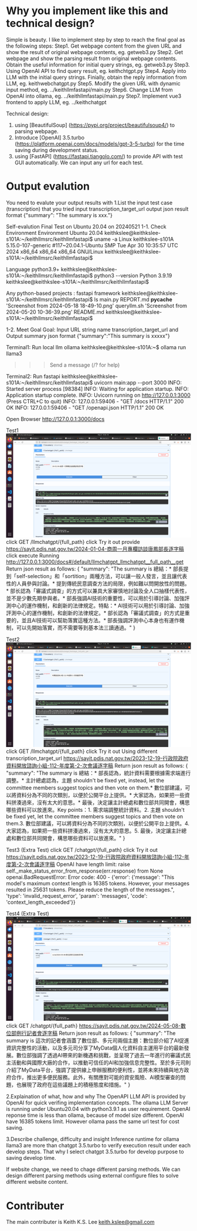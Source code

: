 # Why you implement like this and technical design?
Simple is beauty. I like to implement step by step to reach the final goal as the following steps:
Step1. Get webpage content from the given URL and show the result of original webpage contents, eg. getweb3.py
Step2. Get webpage and show the parsing result from original webpage contents. Obtain the useful information for initial query strings, eg. getweb3.py
Step3. Using OpenAI API to find query result, eg. keithchtgpt.py
Step4. Apply into LLM with the initial query strings. Finially, obtain the reply information from LLM, eg. keithwebchatgpt.py 
Step5. Modify the given URL with dynamic input method, eg. ../keithllmfastapi/main.py
Step6. Change LLM from OpenAI into ollama, eg. ../keithllmfastapi/main.py
Step7. Implement vue3 frontend to apply LLM, eg. ../keithchatgpt

Technical design: 
1. using [BeautifulSoup] (https://pypi.org/project/beautifulsoup4/) to parsing webpage.
2. Introduce [OpenAI] 3.5.turbo (https://platform.openai.com/docs/models/gpt-3-5-turbo) for the time saving during development status.
3. using [FastAPI] (https://fastapi.tiangolo.com/) to provide API with test GUI automatically. We can input any url for each test.

# Output evalution
You need to evalute your output results with
1.List the input test case (transcription) that you tried
input transcription_target_url
output json result format {"summary": "The summary is xxx."}

Self-evalution Final Test on Ubuntu 20.04 on 20240521
1-1. Check Environment
Environment Ubuntu 20.04
keithkslee@keithkslee-s101A:~/keithllmsrc/keithllmfastapi$ uname -a
Linux keithkslee-s101A 5.15.0-107-generic #117~20.04.1-Ubuntu SMP Tue Apr 30 10:35:57 UTC 2024 x86_64 x86_64 x86_64 GNU/Linux
keithkslee@keithkslee-s101A:~/keithllmsrc/keithllmfastapi$

Language python3.9+
keithkslee@keithkslee-s101A:~/keithllmsrc/keithllmfastapi$ python3 --version
Python 3.9.19
keithkslee@keithkslee-s101A:~/keithllmsrc/keithllmfastapi$

Any python-based projects : fastapi framework
keithkslee@keithkslee-s101A:~/keithllmsrc/keithllmfastapi$ ls
 main.py       REPORT.md
 __pycache__  'Screenshot from 2024-05-18 18-49-10.png'
 queryllm.sh  'Screenshot from 2024-05-20 10-36-39.png'
 README.md
keithkslee@keithkslee-s101A:~/keithllmsrc/keithllmfastapi$

1-2. Meet Goal
Goal: Input URL string name transcription_target_url and 
Output summary json format {"summary":"This summary is xxxxx"}

Terminal1: Run local llm ollama
keithkslee@keithkslee-s101A:~$ ollama run llama3
>>> Send a message (/? for help)

Terminal2: Run fastapi
keithkslee@keithkslee-s101A:~/keithllmsrc/keithllmfastapi$ uvicorn main:app --port 3000
INFO:     Started server process [98384]
INFO:     Waiting for application startup.
INFO:     Application startup complete.
INFO:     Uvicorn running on http://127.0.0.1:3000 (Press CTRL+C to quit)
INFO:     127.0.0.1:59406 - "GET /docs HTTP/1.1" 200 OK
INFO:     127.0.0.1:59406 - "GET /openapi.json HTTP/1.1" 200 OK

Open Browser
http://127.0.0.1:3000/docs

Test1 ![Test1 System Result](jpg/Screenshotfrom2024-05-2110-58-24.png)
click GET /llmchatgpt/{full_path}
click Try it out
provide https://sayit.pdis.nat.gov.tw/2024-01-04-商周一月專欄訪談唐鳳部長逐字稿
click execute
Running http://127.0.0.1:3000/docs#/default/llmchatgpt_llmchatgpt__full_path__get
Return json result as follows:
{
  "summary": "The summary is 總結：* 部長提到「self-selection」和「sortition」兩種方法，可以讓一般人發言，並且讓代表性的人員參與討論。* 提到傳統民意調查方法的局限，例如難以問開放性的問題。* 部长認為「審議式調查」的方式可以兼具大家審慎地討論及全人口抽樣代表性，並不是少數先期參與者。* 部長強調AI技術的重要性，可以用於引導討論、加強評測中心的運作機制，和創新的法律規定。特點：* AI技術可以用於引導討論、加強評測中心的運作機制，和創新的法律規定。* 部长認為「審議式調查」的方式是重要的，並且AI技術可以幫助落實這種方法。* 部長強調評測中心本身也有運作機制，可以先開始落實，而不需要等到基本法三讀通過。"
}

Test2 ![Test2 System Result](jpg/Screenshotfrom2024-05-2111-32-43.png)
click GET /llmchatgpt/{full_path}
click Try it out
Using different transcription_target_url
https://sayit.pdis.nat.gov.tw/2023-12-19-行政院政府資料開放諮詢小組-112-年度第-2-次會議逐字稿
Return json result as follows:
{
  "summary": "The summary is 總結：* 部長認為，統計資料需要根據需求端進行調整。* 主計總處認為，主題 shouldn't be fixed yet, instead, let the committee members suggest topics and then vote on them.* 數位部建議，可以將資料分為不同的次類別，以便於公開平台上提供。* 大家認為，如果把一些資料拼湊過來，沒有太大的意思。* 最後，決定讓主計總處和數位部共同開會，構思哪些資料可以放進來。Key points：1. 需求端調整統計資料。2. 主題 shouldn't be fixed yet, let the committee members suggest topics and then vote on them.3. 數位部建議，可以將資料分為不同的次類別，以便於公開平台上提供。4. 大家認為，如果把一些資料拼湊過來，沒有太大的意思。5. 最後，決定讓主計總處和數位部共同開會，構思哪些資料可以放進來。"
}

Test3 (Extra Test)
click GET /chatgpt/{full_path}
click Try it out
https://sayit.pdis.nat.gov.tw/2023-12-19-行政院政府資料開放諮詢小組-112-年度第-2-次會議逐字稿
OpenAI have length limit:
raise self._make_status_error_from_response(err.response) from None
openai.BadRequestError: Error code: 400 - {'error': {'message': "This model's maximum context length is 16385 tokens. However, your messages resulted in 25631 tokens. Please reduce the length of the messages.", 'type': 'invalid_request_error', 'param': 'messages', 'code': 'context_length_exceeded'}}

Test4 (Extra Test) ![Test4 System Result](jpg/Screenshotfrom2024-05-2113-30-29.png)
click GET /chatgpt/{full_path}
https://sayit.pdis.nat.gov.tw/2024-05-08-數位部例行記者會逐字稿
Return json result as follows:
{
  "summary": "The summary is 這次的記者會涵蓋了數位部、多元司兩個主題：數位部介紹了AI促進資訊完整性的活動，以及多元司分享了MyData個人化資料自主運用平台的最新發展。數位部強調了透過AI帶來的新機遇和挑戰，並呈現了過去一年進行的審議式民主活動和與國際大廠的合作，以推動可信任的AI和加強信息完整性。至於多元司則介紹了MyData平台，強調了提供線上申辦服務的便利性，並將未來持續與地方政府合作，推出更多便民服務。此外，有關應對可能的資安風險、AI模型審查的問題，也展現了政府在這些議題上的積極態度和措施。"
}

2.Explaination of what, how and why
The OpenAPI LLM API is provided by OpenAI for quick verifing implementation concepts.
The ollama LLM Server is running under Ubuntu20.04 with python3.9.1 as user requirement.
OpenAI reponse time is less than ollama, because of model size different.
OpenAI have 16385 tokens limit. However ollama pass the same url test for cost saving.


3.Describe challenge, difficulty and insight
Inference runtime for ollama llama3 are more than chatgpt 3.5.turbo to verify execution result under each develop steps. That why I select chatgpt 3.5.turbo for develop purpose to saving develop time.

If website change, we need to chage different parsing methods. We can design different parsing methods using external configure files to solve different website content.  

# Contributer
The main contributer is Keith K.S. Lee keith.kslee@gmail.com


